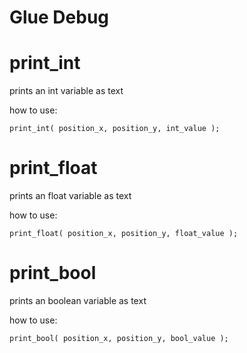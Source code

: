 # Glue Debug


# print_int
prints an int variable as text

how to use:
```
print_int( position_x, position_y, int_value );
```


# print_float
prints an float variable as text

how to use:
```
print_float( position_x, position_y, float_value );
```

# print_bool
prints an boolean variable as text

how to use:
```
print_bool( position_x, position_y, bool_value );
```
